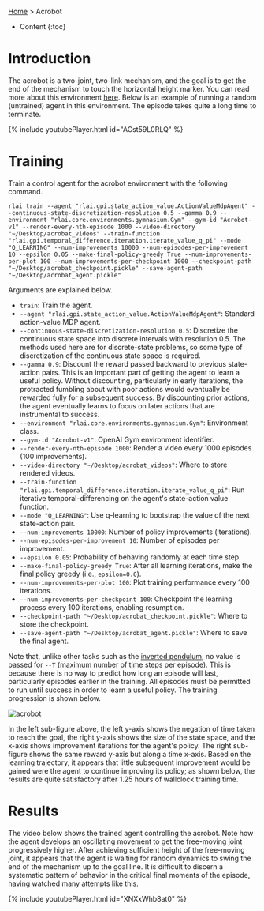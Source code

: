 [Home](../index.md) > Acrobot
* Content
{:toc}
  
# Introduction
The acrobot is a two-joint, two-link mechanism, and the goal is to get the end of the mechanism to touch the horizontal 
height marker. You can read more about this environment [here](https://gym.openai.com/envs/Acrobot-v1/). Below is an 
example of running a random (untrained) agent in this environment. The episode takes quite a long time to terminate.

{% include youtubePlayer.html id="ACst59L0RLQ" %}

# Training
Train a control agent for the acrobot environment with the following command.
```
rlai train --agent "rlai.gpi.state_action_value.ActionValueMdpAgent" --continuous-state-discretization-resolution 0.5 --gamma 0.9 --environment "rlai.core.environments.gymnasium.Gym" --gym-id "Acrobot-v1" --render-every-nth-episode 1000 --video-directory "~/Desktop/acrobat_videos" --train-function "rlai.gpi.temporal_difference.iteration.iterate_value_q_pi" --mode "Q_LEARNING" --num-improvements 10000 --num-episodes-per-improvement 10 --epsilon 0.05 --make-final-policy-greedy True --num-improvements-per-plot 100 --num-improvements-per-checkpoint 1000 --checkpoint-path "~/Desktop/acrobat_checkpoint.pickle" --save-agent-path "~/Desktop/acrobat_agent.pickle"
```

Arguments are explained below.
* `train`:  Train the agent.
* `--agent "rlai.gpi.state_action_value.ActionValueMdpAgent"`:  Standard action-value MDP agent. 
* `--continuous-state-discretization-resolution 0.5`:  Discretize the continuous state space into discrete intervals 
  with resolution 0.5. The methods used here are for discrete-state problems, so some type of discretization of the 
  continuous state space is required.
* `--gamma 0.9`:  Discount the reward passed backward to previous state-action pairs. This is an important part of 
  getting the agent to learn a useful policy. Without discounting, particularly in early iterations, the protracted
  fumbling about with poor actions would eventually be rewarded fully for a subsequent success. By discounting prior 
  actions, the agent eventually learns to focus on later actions that are instrumental to success.
* `--environment "rlai.core.environments.gymnasium.Gym"`:  Environment class. 
* `--gym-id "Acrobot-v1"`:  OpenAI Gym environment identifier.
* `--render-every-nth-episode 1000`:  Render a video every 1000 episodes (100 improvements).
* `--video-directory "~/Desktop/acrobat_videos"`:  Where to store rendered videos.
* `--train-function "rlai.gpi.temporal_difference.iteration.iterate_value_q_pi"`:  Run iterative temporal-differencing 
  on the agent's state-action value function. 
* `--mode "Q_LEARNING"`:  Use q-learning to bootstrap the value of the next state-action pair. 
* `--num-improvements 10000`:  Number of policy improvements (iterations).
* `--num-episodes-per-improvement 10`:  Number of episodes per improvement.
* `--epsilon 0.05`:  Probability of behaving randomly at each time step.
* `--make-final-policy-greedy True`:  After all learning iterations, make the final policy greedy (i.e., `epsilon=0.0`).
* `--num-improvements-per-plot 100`:  Plot training performance every 100 iterations.
* `--num-improvements-per-checkpoint 100`:  Checkpoint the learning process every 100 iterations, enabling resumption.
* `--checkpoint-path "~/Desktop/acrobat_checkpoint.pickle"`:  Where to store the checkpoint.
* `--save-agent-path "~/Desktop/acrobat_agent.pickle"`:  Where to save the final agent.

Note that, unlike other tasks such as the [inverted pendulum](inverted_pendulum.md), no value is passed for `--T` 
(maximum number of time steps per episode). This is because there is no way to predict how long an episode will last, 
particularly episodes earlier in the training. All episodes must be permitted to run until success in order to learn 
a useful policy. The training progression is shown below.

![acrobot](https://github.com/MatthewGerber/rlai/raw/master/trained_agents/acrobat/acrobat_training.png)

In the left sub-figure above, the left y-axis shows the negation of time taken to reach the goal, the right y-axis shows 
the size of the state space, and the x-axis shows improvement iterations for the agent's policy. The right sub-figure 
shows the same reward y-axis but along a time x-axis. Based on the learning trajectory, it appears that little 
subsequent improvement would be gained were the agent to continue improving its policy; as shown below, the results are 
quite satisfactory after 1.25 hours of wallclock training time.

# Results
The video below shows the trained agent controlling the acrobot. Note how the agent develops an oscillating movement to
get the free-moving joint progressively higher. After achieving sufficient height of the free-moving joint, it appears 
that the agent is waiting for random dynamics to swing the end of the mechanism up to the goal line. It is difficult to
discern a systematic pattern of behavior in the critical final moments of the episode, having watched many 
attempts like this.

{% include youtubePlayer.html id="XNXxWhb8at0" %}
